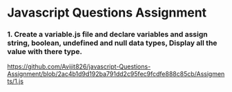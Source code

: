 # Javascript Questions Assignment

### 1. Create a variable.js file and declare variables and assign string, boolean, undefined and null data types, Display all the value with there type.

https://github.com/Avijit826/javascript-Questions-Assignment/blob/2ac4b1d9d192ba791dd2c95fec9fcdfe888c85cb/Assigments/1.js
